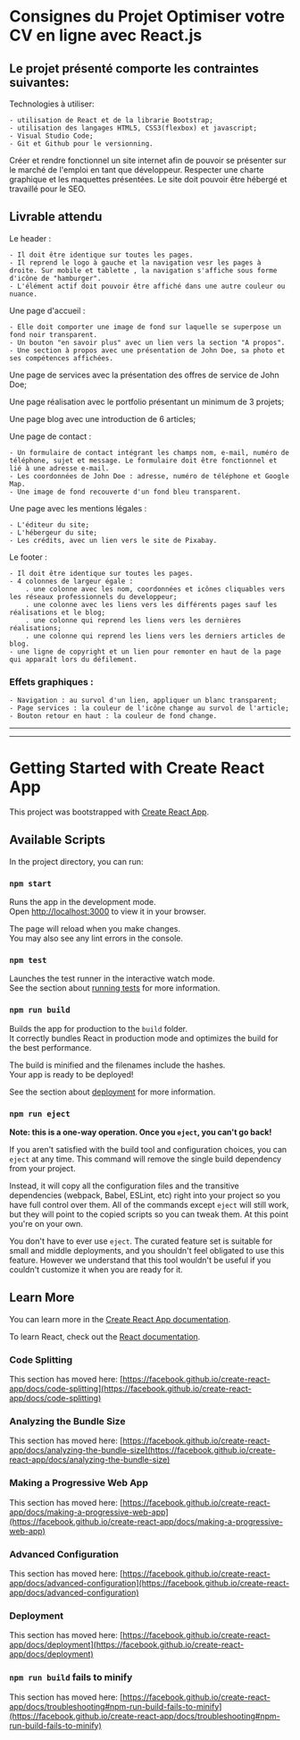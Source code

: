 # Consignes du Projet Optimiser votre CV en ligne avec React.js

## Le projet présenté comporte les contraintes suivantes:

Technologies à utiliser:

    - utilisation de React et de la librarie Bootstrap;
    - utilisation des langages HTML5, CSS3(flexbox) et javascript;
    - Visual Studio Code;
    - Git et Github pour le versionning.

Créer et rendre fonctionnel un site internet afin de pouvoir se présenter sur le marché de l'emploi en tant que développeur.
Respecter une charte graphique et les maquettes présentées.
Le site doit pouvoir être hébergé et travaillé pour le SEO.

## Livrable attendu

Le header :

    - Il doit être identique sur toutes les pages.
    - Il reprend le logo à gauche et la navigation vesr les pages à droite. Sur mobile et tablette , la navigation s'affiche sous forme d'icône de "hamburger".
    - L'élément actif doit pouvoir être affiché dans une autre couleur ou nuance.

Une page d'accueil : 

    - Elle doit comporter une image de fond sur laquelle se superpose un fond noir transparent.
    - Un bouton "en savoir plus" avec un lien vers la section "A propos".
    - Une section à propos avec une présentation de John Doe, sa photo et ses compétences affichées.

Une page de services avec la présentation des offres de service de John Doe;

Une page réalisation avec le portfolio présentant un minimum de 3 projets;

Une page blog avec une introduction de 6 articles;

Une page de contact :

    - Un formulaire de contact intégrant les champs nom, e-mail, numéro de téléphone, sujet et message. Le formulaire doit être fonctionnel et lié à une adresse e-mail.
    - Les coordonnées de John Doe : adresse, numéro de téléphone et Google Map.
    - Une image de fond recouverte d'un fond bleu transparent.

Une page avec les mentions légales :

    - L'éditeur du site;
    - L'hébergeur du site;
    - Les crédits, avec un lien vers le site de Pixabay.

Le footer :
    
    - Il doit être identique sur toutes les pages.
    - 4 colonnes de largeur égale :
        . une colonne avec les nom, coordonnées et icônes cliquables vers les réseaux professionnels du developpeur;
        . une colonne avec les liens vers les différents pages sauf les réalisations et le blog;
        . une colonne qui reprend les liens vers les dernières réalisations;
        . une colonne qui reprend les liens vers les derniers articles de blog.
    - une ligne de copyright et un lien pour remonter en haut de la page qui apparaît lors du défilement.

### Effets graphiques :

    - Navigation : au survol d'un lien, appliquer un blanc transparent;
    - Page services : la couleur de l'icône change au survol de l'article;
    - Bouton retour en haut : la couleur de fond change.

***
***

# Getting Started with Create React App

This project was bootstrapped with [Create React App](https://github.com/facebook/create-react-app).

## Available Scripts

In the project directory, you can run:

### `npm start`

Runs the app in the development mode.\
Open [http://localhost:3000](http://localhost:3000) to view it in your browser.

The page will reload when you make changes.\
You may also see any lint errors in the console.

### `npm test`

Launches the test runner in the interactive watch mode.\
See the section about [running tests](https://facebook.github.io/create-react-app/docs/running-tests) for more information.

### `npm run build`

Builds the app for production to the `build` folder.\
It correctly bundles React in production mode and optimizes the build for the best performance.

The build is minified and the filenames include the hashes.\
Your app is ready to be deployed!

See the section about [deployment](https://facebook.github.io/create-react-app/docs/deployment) for more information.

### `npm run eject`

**Note: this is a one-way operation. Once you `eject`, you can't go back!**

If you aren't satisfied with the build tool and configuration choices, you can `eject` at any time. This command will remove the single build dependency from your project.

Instead, it will copy all the configuration files and the transitive dependencies (webpack, Babel, ESLint, etc) right into your project so you have full control over them. All of the commands except `eject` will still work, but they will point to the copied scripts so you can tweak them. At this point you're on your own.

You don't have to ever use `eject`. The curated feature set is suitable for small and middle deployments, and you shouldn't feel obligated to use this feature. However we understand that this tool wouldn't be useful if you couldn't customize it when you are ready for it.

## Learn More

You can learn more in the [Create React App documentation](https://facebook.github.io/create-react-app/docs/getting-started).

To learn React, check out the [React documentation](https://reactjs.org/).

### Code Splitting

This section has moved here: [https://facebook.github.io/create-react-app/docs/code-splitting](https://facebook.github.io/create-react-app/docs/code-splitting)

### Analyzing the Bundle Size

This section has moved here: [https://facebook.github.io/create-react-app/docs/analyzing-the-bundle-size](https://facebook.github.io/create-react-app/docs/analyzing-the-bundle-size)

### Making a Progressive Web App

This section has moved here: [https://facebook.github.io/create-react-app/docs/making-a-progressive-web-app](https://facebook.github.io/create-react-app/docs/making-a-progressive-web-app)

### Advanced Configuration

This section has moved here: [https://facebook.github.io/create-react-app/docs/advanced-configuration](https://facebook.github.io/create-react-app/docs/advanced-configuration)

### Deployment

This section has moved here: [https://facebook.github.io/create-react-app/docs/deployment](https://facebook.github.io/create-react-app/docs/deployment)

### `npm run build` fails to minify

This section has moved here: [https://facebook.github.io/create-react-app/docs/troubleshooting#npm-run-build-fails-to-minify](https://facebook.github.io/create-react-app/docs/troubleshooting#npm-run-build-fails-to-minify)
